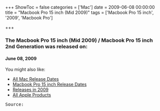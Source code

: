 +++
ShowToc = false
categories = ['Mac']
date = 2009-06-08 00:00:00
title = "Macbook Pro 15 inch (Mid 2009)"
tags = ['Macbook Pro 15 inch', '2009', 'Macbook Pro']

+++

### The Macbook Pro 15 inch (Mid 2009) / Macbook Pro 15 inch 2nd Generation was released on: 
#### June 08, 2009


<!--more-->


    
You might also like:

- [All Mac Release Dates](https://AppleReleaseDate.com/categories/mac/)
- [Macbook Pro 15 inch Release Dates](https://AppleReleaseDate.com/tags/macbook-pro-15-inch/)
- [Releases in 2009](https://AppleReleaseDate.com/tags/2009/)
- [All Apple Products](https://AppleReleaseDate.com/categories/)



<kbd> Source: </kbd>


